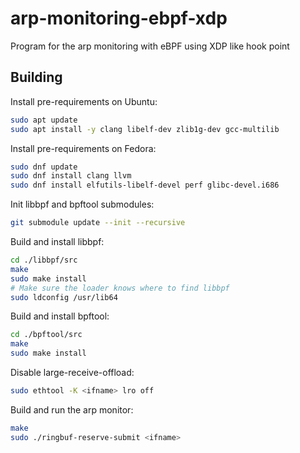 # arp-monitoring-ebpf-xdp

Program for the arp monitoring with eBPF using XDP like hook point

## Building

Install pre-requirements on Ubuntu:
```sh
sudo apt update
sudo apt install -y clang libelf-dev zlib1g-dev gcc-multilib
```

Install pre-requirements on Fedora:
```sh
sudo dnf update
sudo dnf install clang llvm
sudo dnf install elfutils-libelf-devel perf glibc-devel.i686
```

Init libbpf and bpftool submodules:
```sh
git submodule update --init --recursive
```

Build and install libbpf:
```sh
cd ./libbpf/src
make
sudo make install
# Make sure the loader knows where to find libbpf
sudo ldconfig /usr/lib64
```

Build and install bpftool:
```sh
cd ./bpftool/src
make
sudo make install
```

Disable large-receive-offload:
```sh
sudo ethtool -K <ifname> lro off
```

Build and run the arp monitor:
```sh
make
sudo ./ringbuf-reserve-submit <ifname>
```
